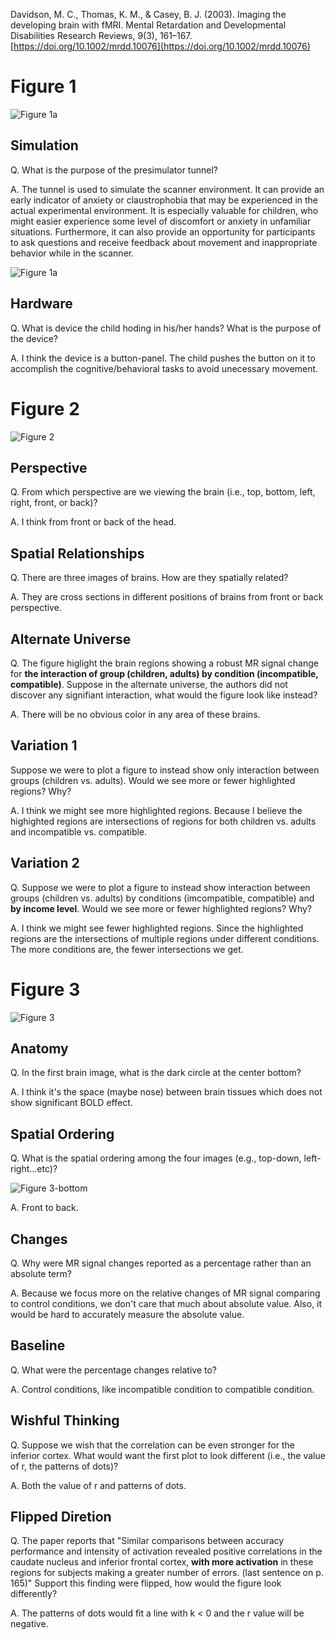 Davidson, M. C., Thomas, K. M., & Casey, B. J. (2003). Imaging the developing brain with fMRI. Mental Retardation and Developmental Disabilities Research Reviews, 9(3), 161–167. [https://doi.org/10.1002/mrdd.10076](https://doi.org/10.1002/mrdd.10076)

# Figure 1

![Figure 1a](fig-1a.png)

## Simulation

Q. What is the purpose of the presimulator tunnel?

A. The tunnel is used to simulate the scanner environment. It can provide an early indicator of anxiety or claustrophobia that may be experienced in the actual experimental environment. It is especially valuable for children, who might easier experience some level of discomfort or anxiety in unfamiliar situations. Furthermore, it can also provide an opportunity for participants to ask questions and receive feedback about movement and inappropriate behavior while in the scanner.


![Figure 1a](fig-1b.png)

## Hardware

Q. What is device the child hoding in his/her hands? What is the purpose of the device?

A. I think the device is a button-panel. The child pushes the button on it to accomplish the cognitive/behavioral tasks to avoid unecessary movement. 

# Figure 2

![Figure 2](fig-2.png)

## Perspective

Q. From which perspective are we viewing the brain (i.e., top, bottom, left, right, front, or back)?

A. I think from front or back of the head.

## Spatial Relationships

Q. There are three images of brains. How are they spatially related?

A. They are cross sections in different positions of brains from front or back perspective.

## Alternate Universe

Q. The figure higlight the brain regions showing a robust MR signal change for __the interaction of group (children, adults) by condition (incompatible, compatible)__. Suppose in the alternate universe, the authors did not discover any signifiant interaction, what would the figure look like instead?

A. There will be no obvious color in any area of these brains.

## Variation 1

Suppose we were to plot a figure to instead show only interaction between groups (children vs. adults). Would we see more or fewer highlighted regions? Why?

A. I think we might see more highlighted regions. Because I believe the highighted regions are intersections of regions for both children vs. adults and incompatible vs. compatible. 

## Variation 2

Q. Suppose we were to plot a figure to instead show interaction between groups (children vs. adults) by conditions (imcompatible, compatible) and __by income level__. Would we see more or fewer highlighted regions? Why?

A. I think we might see fewer highlighted regions. Since the highlighted regions are the intersections of multiple regions under different conditions. The more conditions are, the fewer intersections we get. 

# Figure 3

![Figure 3](fig-3.png)

## Anatomy

Q. In the first brain image, what is the dark circle at the center bottom?

A. I think it's the space (maybe nose) between brain tissues which does not show significant BOLD effect.

## Spatial Ordering

Q. What is the spatial ordering among the four images (e.g., top-down, left-right...etc)?

![Figure 3-bottom](fig-3-bottom.png)

A. Front to back.

## Changes

Q. Why were MR signal changes reported as a percentage rather than an absolute term?

A. Because we focus more on the relative changes of MR signal comparing to control conditions, we don't care that much about absolute value. Also, it would be hard to accurately measure the absolute value. 

## Baseline

Q. What were the percentage changes relative to?

A. Control conditions, like incompatible condition to compatible condition.

## Wishful Thinking

Q. Suppose we wish that the correlation can be even stronger for the inferior cortex. What would want the first plot to look different (i.e., the value of r, the patterns of dots)?

A. Both the value of r and patterns of dots.

## Flipped Diretion

Q. The paper reports that "Similar comparisons between accuracy performance and intensity of activation revealed positive correlations in the caudate nucleus and inferior frontal cortex, __with more activation__ in these regions for subjects making a greater number of errors. (last sentence on p. 165)" Support this finding were flipped, how would the figure look differently?

A. The patterns of dots would fit a line with k < 0 and the r value will be negative. 


